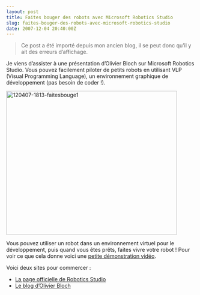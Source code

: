 ```yaml
---
layout: post
title: Faites bouger des robots avec Microsoft Robotics Studio
slug: faites-bouger-des-robots-avec-microsoft-robotics-studio
date: 2007-12-04 20:40:00Z
---
```


<blockquote>   <p>Ce post a été importé depuis mon ancien blog, il se peut donc qu’il y ait des erreurs d’affichage.</p> </blockquote>  <p>Je viens d’assister à une présentation d’Olivier Bloch sur Microsoft Robotics Studio. Vous pouvez facilement piloter de petits robots en utilisant VLP (Visual Programming Language), un environnement graphique de développement (pas besoin de coder !).</p>  <p><a href="http://blog.christophermaneu.fr/wp-content/uploads/2009/06/1204071813faitesbouge1.png"><img style="border-bottom: 0px; border-left: 0px; display: inline; border-top: 0px; border-right: 0px" title="120407-1813-faitesbouge1" border="0" alt="120407-1813-faitesbouge1" src="http://blog.christophermaneu.fr/wp-content/uploads/2009/06/1204071813faitesbouge1_thumb.png" width="454" height="384" /></a> </p>  <p>Vous pouvez utiliser un robot dans un environnement virtuel pour le développement, puis quand vous êtes prêts, faites vivre votre robot ! Pour voir ce que cela donne voici une <a href="http://download.microsoft.com/download/6/8/4/684d4f24-2a18-44da-8abc-7e9d2592602f/RoboticsAndWindowsMobileFR.wmv">petite démonstration vidéo</a>.</p>  <p>Voici deux sites pour commercer :</p>  <ul>   <li><a href="http://www.microsoft.com/robotics">La page officielle de Robotics Studio</a></li>    <li><a href="http://blogs.msdn.com/obloch/">Le blog d’Olivier Bloch</a></li> </ul>
